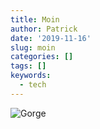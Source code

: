 ```yaml
---
title: Moin
author: Patrick
date: '2019-11-16'
slug: moin
categories: []
tags: []
keywords:
  - tech
---
```


<!--more-->

![Gorge](/img/gorge_small.jpg)


